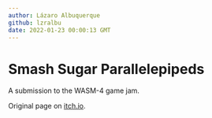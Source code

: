 ```yaml
---
author: Lázaro Albuquerque
github: lzralbu
date: 2022-01-23 00:00:13 GMT
---
```


# Smash Sugar Parallelepipeds

A submission to the WASM-4 game jam.

Original page on [itch.io](https://lzralbu.itch.io/smash-sugar-parallelepipeds).
